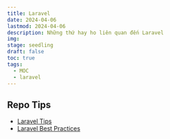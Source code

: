 ```yaml
---
title: Laravel
date: 2024-04-06 
lastmod: 2024-04-06
description: Những thứ hay ho liên quan đến Laravel 
img: 
stage: seedling
draft: false
toc: true
tags:
  - MOC
  - laravel
---
```


## Repo Tips
- [Laravel Tips](https://github.com/LaravelDaily/laravel-tips) 
- [Laravel Best Practices](https://github.com/alexeymezenin/laravel-best-practices) 




